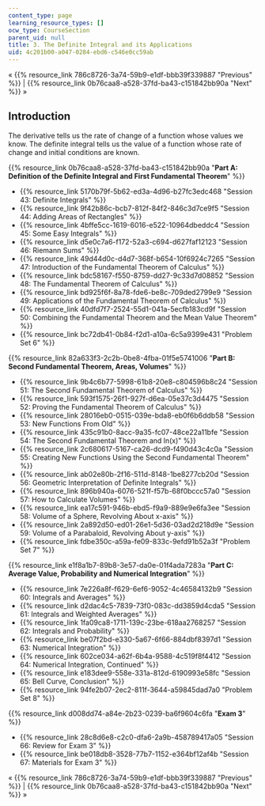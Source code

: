```yaml
---
content_type: page
learning_resource_types: []
ocw_type: CourseSection
parent_uid: null
title: 3. The Definite Integral and its Applications
uid: 4c201b00-a047-0284-ebd6-c546e0cc59ab
---
```


« {{% resource_link 786c8726-3a74-59b9-e1df-bbb39f339887 "Previous" %}} | {{% resource_link 0b76caa8-a528-37fd-ba43-c151842bb90a "Next" %}} »

Introduction
------------

The derivative tells us the rate of change of a function whose values we know. The definite integral tells us the value of a function whose rate of change and initial conditions are known.

{{% resource_link 0b76caa8-a528-37fd-ba43-c151842bb90a "**Part A: Definition of the Definite Integral and First Fundamental Theorem**" %}}

*   {{% resource_link 5170b79f-5b62-ed3a-4d96-b27fc3edc468 "Session 43: Definite Integrals" %}}
*   {{% resource_link 9f42b86c-bcb7-812f-84f2-846c3d7ce9f5 "Session 44: Adding Areas of Rectangles" %}}
*   {{% resource_link 4bffe5cc-1619-6016-e522-10964dbeddc4 "Session 45: Some Easy Integrals" %}}
*   {{% resource_link d5e0c7a6-f172-52a3-c694-d627faf12123 "Session 46: Riemann Sums" %}}
*   {{% resource_link 49d44d0c-d4d7-368f-b654-10f6924c7265 "Session 47: Introduction of the Fundamental Theorem of Calculus" %}}
*   {{% resource_link bdc58167-f550-8759-dd27-9c33d7d08852 "Session 48: The Fundamental Theorem of Calculus" %}}
*   {{% resource_link bd925f6f-8a78-fde6-be8c-709ded2799e9 "Session 49: Applications of the Fundamental Theorem of Calculus" %}}
*   {{% resource_link 40dfd7f7-2524-55d1-041a-5ecfb183cd9f "Session 50: Combining the Fundamental Theorem and the Mean Value Theorem" %}}
*   {{% resource_link bc72db41-0b84-f2d1-a10a-6c5a9399e431 "Problem Set 6" %}}

{{% resource_link 82a633f3-2c2b-0be8-4fba-01f5e5741006 "**Part B: Second Fundamental Theorem, Areas, Volumes**" %}}

*   {{% resource_link 9b4c6b77-5998-61b8-20e8-c804596b8c24 "Session 51: The Second Fundamental Theorem of Calculus" %}}
*   {{% resource_link 593f1575-26f1-927f-d6ea-05e37c3d4475 "Session 52: Proving the Fundamental Theorem of Calculus" %}}
*   {{% resource_link 28016eb0-0515-039e-bda8-eb0f6b6ddb58 "Session 53: New Functions From Old" %}}
*   {{% resource_link 435c91b0-8acc-9a35-fc07-48ce22a11bfe "Session 54: The Second Fundamental Theorem and ln(x)" %}}
*   {{% resource_link 2c680617-5167-ca26-dcd9-f490d43c4c0a "Session 55: Creating New Functions Using the Second Fundamental Theorem" %}}
*   {{% resource_link ab02e80b-2f16-511d-8148-1be8277cb20d "Session 56: Geometric Interpretation of Definite Integrals" %}}
*   {{% resource_link 896b940a-6076-521f-f57b-68f0bccc57a0 "Session 57: How to Calculate Volumes" %}}
*   {{% resource_link ea17c591-946b-ebd5-f9a9-889e9e6fa3ee "Session 58: Volume of a Sphere, Revolving About x-axis" %}}
*   {{% resource_link 2a892d50-ed01-26e1-5d36-03ad2d218d9e "Session 59: Volume of a Parabaloid, Revolving About y-axis" %}}
*   {{% resource_link fdbe350c-a59a-fe09-833c-9efd91b52a3f "Problem Set 7" %}}

{{% resource_link e1f8a1b7-89b8-3e57-da0e-01f4ada7283a "**Part C: Average Value, Probability and Numerical Integration**" %}}

*   {{% resource_link 7e226a8f-f629-6ef6-9052-4c46584132b9 "Session 60: Integrals and Averages" %}}
*   {{% resource_link d2dac4c5-7839-73f0-083c-dd3859d4cda5 "Session 61: Integrals and Weighted Averages" %}}
*   {{% resource_link 1fa09ca8-1711-139c-23be-618aa2768257 "Session 62: Integrals and Probability" %}}
*   {{% resource_link be07f2bd-e330-5a67-6f66-884dbf8397d1 "Session 63: Numerical Integration" %}}
*   {{% resource_link 602ce034-a62f-6b4a-9588-4c519f8f4412 "Session 64: Numerical Integration, Continued" %}}
*   {{% resource_link e183dee9-558e-331a-812d-6190993e58fc "Session 65: Bell Curve, Conclusion" %}}
*   {{% resource_link 94fe2b07-2ec2-811f-3644-a59845dad7a0 "Problem Set 8" %}}

{{% resource_link d008dd74-a84e-2b23-0239-ba6f9604c6fa "**Exam 3**" %}}

*   {{% resource_link 28c8d6e8-c2c0-dfa6-2a9b-458789417a05 "Session 66: Review for Exam 3" %}}
*   {{% resource_link be018db8-3528-77b7-1152-e364bf12af4b "Session 67: Materials for Exam 3" %}}

« {{% resource_link 786c8726-3a74-59b9-e1df-bbb39f339887 "Previous" %}} | {{% resource_link 0b76caa8-a528-37fd-ba43-c151842bb90a "Next" %}} »